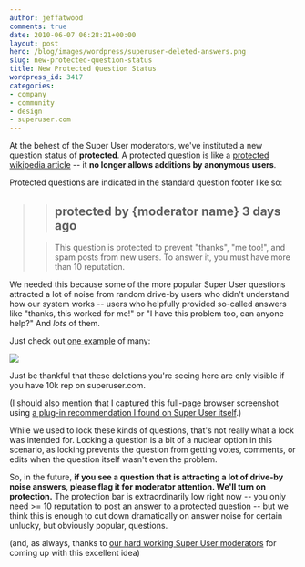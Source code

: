 ```yaml
---
author: jeffatwood
comments: true
date: 2010-06-07 06:28:21+00:00
layout: post
hero: /blog/images/wordpress/superuser-deleted-answers.png
slug: new-protected-question-status
title: New Protected Question Status
wordpress_id: 3417
categories:
- company
- community
- design
- superuser.com
---
```



At the behest of the Super User moderators, we've instituted a new question status of **protected**. A protected question is like a [protected wikipedia article](http://en.wikipedia.org/wiki/Protection_policy) -- it **no longer allows additions by anonymous users**.



Protected questions are indicated in the standard question footer like so:





<blockquote>

> 
> ## protected by {moderator name} 3 days ago
> 
> 

> 
> This question is protected to prevent "thanks", "me too!", and spam posts from new users. To answer it, you must have more than 10 reputation.
> 
> 
</blockquote>





We needed this because some of the more popular Super User questions attracted a lot of noise from random drive-by users who didn't understand how our system works -- users who helpfully provided so-called answers like "thanks, this worked for me!" or "I have this problem too, can anyone help?" And _lots_ of them.



Just check out [one example](http://superuser.com/questions/95685/windows-7-administrator-password-lost-how-can-i-login-windows-7-without-password) of many:



[![](/blog/images/wordpress/superuser-deleted-answers-small.png)](/blog/images/wordpress/superuser-deleted-answers.png)



Just be thankful that these deletions you're seeing here are only visible if you have 10k rep on superuser.com.



(I should also mention that I captured this full-page browser screenshot using [a plug-in recommendation I found on Super User itself](http://superuser.com/questions/120266/how-can-i-take-browser-screenshots-at-a-higher-resolution-than-my-browser-support).)



While we used to lock these kinds of questions, that's not really what a lock was intended for. Locking a question is a bit of a nuclear option in this scenario, as locking prevents the question from getting votes, comments, or edits when the question itself wasn't even the problem.



So, in the future, **if you see a question that is attracting a lot of drive-by noise answers, please flag it for moderator attention. We'll turn on protection.** The protection bar is extraordinarily low right now -- you only need >= 10 reputation to post an answer to a protected question -- but we think this is enough to cut down dramatically on answer noise for certain unlucky, but obviously popular, questions.



(and, as always, thanks to [our hard working Super User moderators](http://superuser.com/about) for coming up with this excellent idea)

